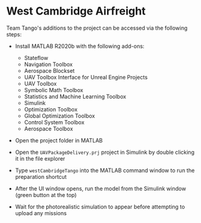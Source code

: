# West Cambridge Airfreight
Team Tango's additions to the project can be accessed via the following steps:
- Install MATLAB R2020b with the following add-ons:
    - Stateflow
    - Navigation Toolbox
    - Aerospace Blockset
    - UAV Toolbox Interface for Unreal Engine Projects
    - UAV Toolbox
    - Symbolic Math Toolbox
    - Statistics and Machine Learning Toolbox
    - Simulink
    - Optimization Toolbox
    - Global Optimization Toolbox
    - Control System Toolbox
    - Aerospace Toolbox

- Open the project folder in MATLAB
- Open the `UAVPackageDelivery.prj` project in Simulink by double clicking it in the file explorer
- Type `westCambridgeTango` into the MATLAB command window to run the preparation shortcut
- After the UI window opens, run the model from the Simulink window (green button at the top)
- Wait for the photorealistic simulation to appear before attempting to upload any missions
